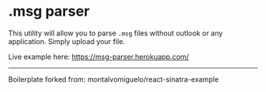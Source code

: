 # .msg parser

This utility will allow you to parse `.msg`  files without outlook or any application. Simply upload your file.

Live example here: https://msg-parser.herokuapp.com/



-----
Boilerplate forked from: montalvomiguelo/react-sinatra-example